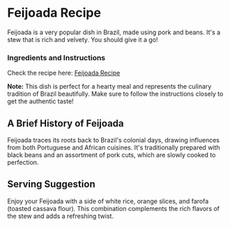 # Feijoada Recipe

Feijoada is a very popular dish in Brazil, made using pork and beans. It's a stew that is rich and velvety. You should give it a go!

### Ingredients and Instructions

Check the recipe here: [Feijoada Recipe](https://cooking.nytimes.com/recipes/1017432-feijoada)

**Note:** This dish is perfect for a hearty meal and represents the culinary tradition of Brazil beautifully. Make sure to follow the instructions closely to get the authentic taste!

## A Brief History of Feijoada

Feijoada traces its roots back to Brazil's colonial days, drawing influences from both Portuguese and African cuisines. It's traditionally prepared with black beans and an assortment of pork cuts, which are slowly cooked to perfection.

## Serving Suggestion

Enjoy your Feijoada with a side of white rice, orange slices, and farofa (toasted cassava flour). This combination complements the rich flavors of the stew and adds a refreshing twist.

